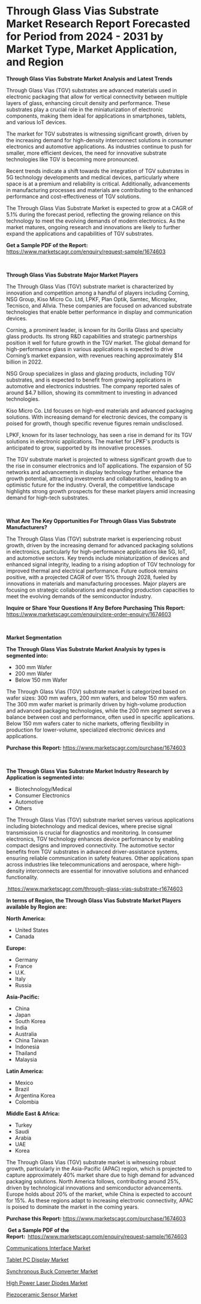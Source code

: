 <p><h1>Through Glass Vias Substrate Market Research Report Forecasted for Period from 2024 -  2031 by Market Type, Market Application, and Region</h1></p><p><strong>Through Glass Vias Substrate Market Analysis and Latest Trends</strong></p>
<p><p>Through Glass Vias (TGV) substrates are advanced materials used in electronic packaging that allow for vertical connectivity between multiple layers of glass, enhancing circuit density and performance. These substrates play a crucial role in the miniaturization of electronic components, making them ideal for applications in smartphones, tablets, and various IoT devices. </p><p>The market for TGV substrates is witnessing significant growth, driven by the increasing demand for high-density interconnect solutions in consumer electronics and automotive applications. As industries continue to push for smaller, more efficient devices, the need for innovative substrate technologies like TGV is becoming more pronounced. </p><p>Recent trends indicate a shift towards the integration of TGV substrates in 5G technology developments and medical devices, particularly where space is at a premium and reliability is critical. Additionally, advancements in manufacturing processes and materials are contributing to the enhanced performance and cost-effectiveness of TGV solutions. </p><p>The Through Glass Vias Substrate Market is expected to grow at a CAGR of 5.1% during the forecast period, reflecting the growing reliance on this technology to meet the evolving demands of modern electronics. As the market matures, ongoing research and innovations are likely to further expand the applications and capabilities of TGV substrates.</p></p>
<p><strong>Get a Sample PDF of the Report:&nbsp;</strong> <a href="https://www.marketscagr.com/enquiry/request-sample/1674603?utm_campaign=1265&utm_medium=2&utm_source=Github&utm_content=ia&utm_term=10102024&utm_id=through-glass-vias-substrate">https://www.marketscagr.com/enquiry/request-sample/1674603</a></p>
<p>&nbsp;</p>
<p><strong>Through Glass Vias Substrate Major Market Players</strong></p>
<p><p>The Through Glass Vias (TGV) substrate market is characterized by innovation and competition among a handful of players including Corning, NSG Group, Kiso Micro Co. Ltd, LPKF, Plan Optik, Samtec, Microplex, Tecnisco, and Allvia. These companies are focused on advanced substrate technologies that enable better performance in display and communication devices.</p><p>Corning, a prominent leader, is known for its Gorilla Glass and specialty glass products. Its strong R&D capabilities and strategic partnerships position it well for future growth in the TGV market. The global demand for high-performance glass in various applications is expected to drive Corning’s market expansion, with revenues reaching approximately $14 billion in 2022.</p><p>NSG Group specializes in glass and glazing products, including TGV substrates, and is expected to benefit from growing applications in automotive and electronics industries. The company reported sales of around $4.7 billion, showing its commitment to investing in advanced technologies.</p><p>Kiso Micro Co. Ltd focuses on high-end materials and advanced packaging solutions. With increasing demand for electronic devices, the company is poised for growth, though specific revenue figures remain undisclosed.</p><p>LPKF, known for its laser technology, has seen a rise in demand for its TGV solutions in electronic applications. The market for LPKF's products is anticipated to grow, supported by its innovative processes.</p><p>The TGV substrate market is projected to witness significant growth due to the rise in consumer electronics and IoT applications. The expansion of 5G networks and advancements in display technology further enhance the growth potential, attracting investments and collaborations, leading to an optimistic future for the industry. Overall, the competitive landscape highlights strong growth prospects for these market players amid increasing demand for high-tech substrates.</p></p>
<p>&nbsp;</p>
<p><strong>What Are The Key Opportunities For Through Glass Vias Substrate Manufacturers?</strong></p>
<p><p>The Through Glass Vias (TGV) substrate market is experiencing robust growth, driven by the increasing demand for advanced packaging solutions in electronics, particularly for high-performance applications like 5G, IoT, and automotive sectors. Key trends include miniaturization of devices and enhanced signal integrity, leading to a rising adoption of TGV technology for improved thermal and electrical performance. Future outlook remains positive, with a projected CAGR of over 15% through 2028, fueled by innovations in materials and manufacturing processes. Major players are focusing on strategic collaborations and expanding production capacities to meet the evolving demands of the semiconductor industry.</p></p>
<p><strong>Inquire or Share Your Questions If Any Before Purchasing This Report:</strong> <a href="https://www.marketscagr.com/enquiry/pre-order-enquiry/1674603?utm_campaign=1265&utm_medium=2&utm_source=Github&utm_content=ia&utm_term=10102024&utm_id=through-glass-vias-substrate">https://www.marketscagr.com/enquiry/pre-order-enquiry/1674603</a></p>
<p>&nbsp;</p>
<p><strong>Market Segmentation</strong></p>
<p><strong>The Through Glass Vias Substrate Market Analysis by types is segmented into:</strong></p>
<p><ul><li>300 mm Wafer</li><li>200 mm Wafer</li><li>Below 150 mm Wafer</li></ul></p>
<p><p>The Through Glass Vias (TGV) substrate market is categorized based on wafer sizes: 300 mm wafers, 200 mm wafers, and below 150 mm wafers. The 300 mm wafer market is primarily driven by high-volume production and advanced packaging technologies, while the 200 mm segment serves a balance between cost and performance, often used in specific applications. Below 150 mm wafers cater to niche markets, offering flexibility in production for lower-volume, specialized electronic devices and applications.</p></p>
<p><strong>Purchase this Report:&nbsp;</strong><a href="https://www.marketscagr.com/purchase/1674603?utm_campaign=1265&utm_medium=2&utm_source=Github&utm_content=ia&utm_term=10102024&utm_id=through-glass-vias-substrate">https://www.marketscagr.com/purchase/1674603</a></p>
<p>&nbsp;</p>
<p><strong>The Through Glass Vias Substrate Market Industry Research by Application is segmented into:</strong></p>
<p><ul><li>Biotechnology/Medical</li><li>Consumer Electronics</li><li>Automotive</li><li>Others</li></ul></p>
<p><p>The Through Glass Vias (TGV) substrate market serves various applications including biotechnology and medical devices, where precise signal transmission is crucial for diagnostics and monitoring. In consumer electronics, TGV technology enhances device performance by enabling compact designs and improved connectivity. The automotive sector benefits from TGV substrates in advanced driver-assistance systems, ensuring reliable communication in safety features. Other applications span across industries like telecommunications and aerospace, where high-density interconnects are essential for innovative solutions and enhanced functionality.</p></p>
<p><a href="https://www.marketscagr.com/through-glass-vias-substrate-r1674603?utm_campaign=1265&utm_medium=2&utm_source=Github&utm_content=ia&utm_term=10102024&utm_id=through-glass-vias-substrate">&nbsp;https://www.marketscagr.com/through-glass-vias-substrate-r1674603</a></p>
<p><strong>In terms of Region, the Through Glass Vias Substrate Market Players available by Region are:</strong></p>
<p>
    <p> <strong> North America: </strong>
        <ul>
            <li>United States</li>
            <li>Canada</li>
        </ul>
        </p> 
    <p> <strong> Europe: </strong>
        <ul>
            <li>Germany</li>
            <li>France</li>
            <li>U.K.</li>
            <li>Italy</li>
            <li>Russia</li>
        </ul>
        </p> 
    <p> <strong> Asia-Pacific: </strong>
        <ul>
            <li>China</li>
            <li>Japan</li>
            <li>South Korea</li>
            <li>India</li>
            <li>Australia</li>
            <li>China Taiwan</li>
            <li>Indonesia</li>
            <li>Thailand</li>
            <li>Malaysia</li>
        </ul>
        </p> 
    <p> <strong> Latin America: </strong>
        <ul>
            <li>Mexico</li>
            <li>Brazil</li>
            <li>Argentina Korea</li>
            <li>Colombia</li>
        </ul>
        </p> 
    <p> <strong> Middle East & Africa: </strong>
        <ul>
            <li>Turkey</li>
            <li>Saudi</li>
            <li>Arabia</li>
            <li>UAE</li>
            <li>Korea</li>
        </ul>
    </p>
    </p>
<p><p>The Through Glass Vias (TGV) substrate market is witnessing robust growth, particularly in the Asia-Pacific (APAC) region, which is projected to capture approximately 40% market share due to high demand for advanced packaging solutions. North America follows, contributing around 25%, driven by technological innovations and semiconductor advancements. Europe holds about 20% of the market, while China is expected to account for 15%. As these regions adapt to increasing electronic connectivity, APAC is poised to dominate the market in the coming years.</p></p>
<p><strong>Purchase this Report: </strong><a href="https://www.marketscagr.com/purchase/1674603?utm_campaign=1265&utm_medium=2&utm_source=Github&utm_content=ia&utm_term=10102024&utm_id=through-glass-vias-substrate">https://www.marketscagr.com/purchase/1674603</a></p>
<p>&nbsp;<strong>Get a Sample PDF of the Report:&nbsp;&nbsp;</strong><a href="https://www.marketscagr.com/enquiry/request-sample/1674603?utm_campaign=1265&utm_medium=2&utm_source=Github&utm_content=ia&utm_term=10102024&utm_id=through-glass-vias-substrate">https://www.marketscagr.com/enquiry/request-sample/1674603</a></p>
<p><strong></strong></p>
<p><p><a href="https://www.linkedin.com/pulse/booming-communications-interface-market-sector-analysis-growth-ft99c?utm_campaign=1265&utm_medium=2&utm_source=Github&utm_content=ia&utm_term=10102024&utm_id=through-glass-vias-substrate">Communications Interface Market</a></p><p><a href="https://www.linkedin.com/pulse/consumer-behavior-shifts-tablet-pc-display-market-demand-0kete?utm_campaign=1265&utm_medium=2&utm_source=Github&utm_content=ia&utm_term=10102024&utm_id=through-glass-vias-substrate">Tablet PC Display Market</a></p><p><a href="https://www.linkedin.com/pulse/synchronous-buck-converter-market-outlook-current-assessment-xuxke?utm_campaign=1265&utm_medium=2&utm_source=Github&utm_content=ia&utm_term=10102024&utm_id=through-glass-vias-substrate">Synchronous Buck Converter Market</a></p><p><a href="https://www.linkedin.com/pulse/high-power-laser-diodes-market-global-regional-analysis-kyoge?utm_campaign=1265&utm_medium=2&utm_source=Github&utm_content=ia&utm_term=10102024&utm_id=through-glass-vias-substrate">High Power Laser Diodes Market</a></p><p><a href="https://www.linkedin.com/pulse/piezoceramic-sensor-market-size-share-analysis-growth-jd12e?utm_campaign=1265&utm_medium=2&utm_source=Github&utm_content=ia&utm_term=10102024&utm_id=through-glass-vias-substrate">Piezoceramic Sensor Market</a></p></p>